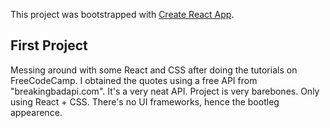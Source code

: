 This project was bootstrapped with [Create React App](https://github.com/facebook/create-react-app).

## First Project

Messing around with some React and CSS after doing the tutorials on FreeCodeCamp.
I obtained the quotes using a free API from "breakingbadapi.com". It's a very neat API. 
Project is very barebones. Only using React + CSS. There's no UI frameworks, hence the bootleg appearence. 

